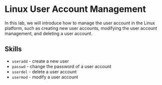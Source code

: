 # Linux User Account Management

In this lab, we will introduce how to manage the user account in the Linux platform, such as creating new user accounts, modifying the user account management, and deleting a user account.

## Skills

- `useradd` - create a new user
- `passwd` - change the password of a user account
- `userdel` - delete a user account
- `usermod` - modify a user account

